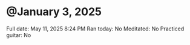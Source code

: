 # @January 3, 2025

Full date: May 11, 2025 8:24 PM
Ran today: No
Meditated: No
Practiced guitar: No